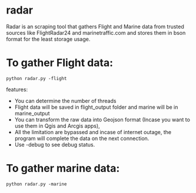 # radar 
Radar is an scraping tool that gathers Flight and Marine data from trusted sources like FlightRadar24 and marinetraffic.com and stores them in bson format for the least storage usage.

# To gather Flight data:
`python radar.py -flight`

features:
- You can determine the number of threads
- Flight data will be saved in flight_output folder and marine will be in marine_output
- You can transform the raw data into Geojson format (Incase you want to use them in Qgis and Arcgis apps),  
- All the limitation are bypassed and incase of internet outage, the program will complete the data on the next connection.
- Use -debug to see debug status.

# To gather marine data:
`python radar.py -marine`
